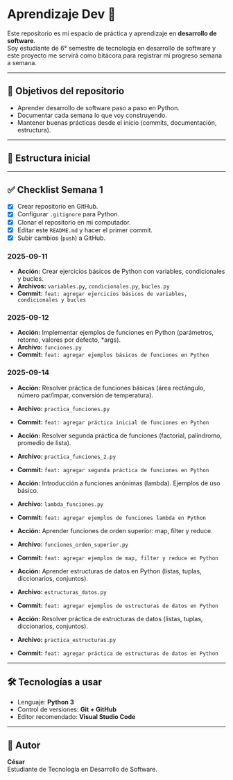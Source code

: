 # Aprendizaje Dev 🚀

Este repositorio es mi espacio de práctica y aprendizaje en **desarrollo de software**.  
Soy estudiante de 6° semestre de tecnología en desarrollo de software y este proyecto me servirá como bitácora para registrar mi progreso semana a semana.

---

## 📌 Objetivos del repositorio
- Aprender desarrollo de software paso a paso en Python.
- Documentar cada semana lo que voy construyendo.
- Mantener buenas prácticas desde el inicio (commits, documentación, estructura).

---

## 📂 Estructura inicial


---

## ✅ Checklist Semana 1
- [x] Crear repositorio en GitHub.
- [x] Configurar `.gitignore` para Python.
- [x] Clonar el repositorio en mi computador.
- [x] Editar este `README.md` y hacer el primer commit.
- [x] Subir cambios (`push`) a GitHub.

### 2025-09-11
- **Acción:** Crear ejercicios básicos de Python con variables, condicionales y bucles.  
- **Archivos:** `variables.py`, `condicionales.py`, `bucles.py`  
- **Commit:** `feat: agregar ejercicios básicos de variables, condicionales y bucles`

### 2025-09-12
- **Acción:** Implementar ejemplos de funciones en Python (parámetros, retorno, valores por defecto, *args).  
- **Archivo:** `funciones.py`  
- **Commit:** `feat: agregar ejemplos básicos de funciones en Python`

### 2025-09-14
- **Acción:** Resolver práctica de funciones básicas (área rectángulo, número par/impar, conversión de temperatura).  
- **Archivo:** `practica_funciones.py`  
- **Commit:** `feat: agregar práctica inicial de funciones en Python`

- **Acción:** Resolver segunda práctica de funciones (factorial, palíndromo, promedio de lista).  
- **Archivo:** `practica_funciones_2.py`  
- **Commit:** `feat: agregar segunda práctica de funciones en Python`

- **Acción:** Introducción a funciones anónimas (lambda). Ejemplos de uso básico.  
- **Archivo:** `lambda_funciones.py`  
- **Commit:** `feat: agregar ejemplos de funciones lambda en Python`

- **Acción:** Aprender funciones de orden superior: map, filter y reduce.  
- **Archivo:** `funciones_orden_superior.py`  
- **Commit:** `feat: agregar ejemplos de map, filter y reduce en Python`

- **Acción:** Aprender estructuras de datos en Python (listas, tuplas, diccionarios, conjuntos).  
- **Archivo:** `estructuras_datos.py`  
- **Commit:** `feat: agregar ejemplos de estructuras de datos en Python`

- **Acción:** Resolver práctica de estructuras de datos (listas, tuplas, diccionarios, conjuntos).  
- **Archivo:** `practica_estructuras.py`  
- **Commit:** `feat: agregar práctica de estructuras de datos en Python`

---

## 🛠️ Tecnologías a usar
- Lenguaje: **Python 3**
- Control de versiones: **Git + GitHub**
- Editor recomendado: **Visual Studio Code**

---

## 👤 Autor
**César**  
Estudiante de Tecnología en Desarrollo de Software.
